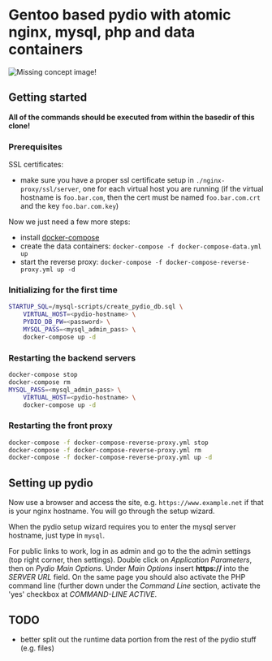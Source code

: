 # Gentoo based pydio with atomic nginx, mysql, php and data containers

![Missing concept image!](https://raw.githubusercontent.com/wiki/hasufell/docker-gentoo-pydio/images/concept.png)

## Getting started

__All of the commands should be executed from within the basedir
of this clone!__

### Prerequisites

SSL certificates:
* make sure you have a proper ssl certificate setup in `./nginx-proxy/ssl/server`, one for each virtual host you are running (if the virtual hostname is `foo.bar.com`, then the cert must be named `foo.bar.com.crt` and the key `foo.bar.com.key`)

Now we just need a few more steps:
* install [docker-compose](https://docs.docker.com/compose/install/)
* create the data containers: `docker-compose -f docker-compose-data.yml up`
* start the reverse proxy: `docker-compose -f docker-compose-reverse-proxy.yml up -d`

### Initializing for the first time
```sh
STARTUP_SQL=/mysql-scripts/create_pydio_db.sql \
	VIRTUAL_HOST=<pydio-hostname> \
	PYDIO_DB_PW=<password> \
	MYSQL_PASS=<mysql_admin_pass> \
	docker-compose up -d
```

### Restarting the backend servers
```sh
docker-compose stop
docker-compose rm
MYSQL_PASS=<mysql_admin_pass> \
	VIRTUAL_HOST=<pydio-hostname> \
	docker-compose up -d
```

### Restarting the front proxy
```sh
docker-compose -f docker-compose-reverse-proxy.yml stop
docker-compose -f docker-compose-reverse-proxy.yml rm
docker-compose -f docker-compose-reverse-proxy.yml up -d
```

## Setting up pydio

Now use a browser and access the site, e.g. `https://www.example.net` if
that is your nginx hostname. You will go through the setup wizard.

When the pydio setup wizard requires you to enter the mysql server hostname,
just type in `mysql`.

For public links to work, log in as admin and go to the the admin settings
(top right corner, then settings). Double click on _Application Parameters_,
then on _Pydio Main Options_. Under _Main Options_ insert __https://<pydiohostname>__
into the _SERVER URL_ field.
On the same page you should also activate the PHP command line (further down
under the _Command Line_ section, activate the 'yes' checkbox at
_COMMAND-LINE ACTIVE_.


## TODO
* better split out the runtime data portion from the rest of the pydio stuff (e.g. files)
